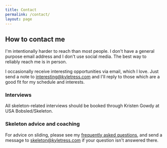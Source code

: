 ```yaml
---
title: Contact
permalink: /contact/
layout: page
---
```


## How to contact me

I'm intentionally harder to reach than most people. I don't have a general purpose email address and I don't use social media. The best way to reliably reach me is in person.

I occasionally receive interesting opportunities via email, which I love. Just send a note to [interesting@kyletress.com](mailto:interesting@kyletress.com) and I'll reply to those which are a good fit for my schedule and interests.

### Interviews
All skeleton-related interviews should be booked through Kristen Gowdy at USA Bobsled/Skeleton.

### Skeleton advice and coaching
For advice on sliding, please see my [frequently asked questions](/faqs), and send a message to [skeleton@kyletress.com](mailto:skeleton@kyletress.com) if your question isn't answered there.
